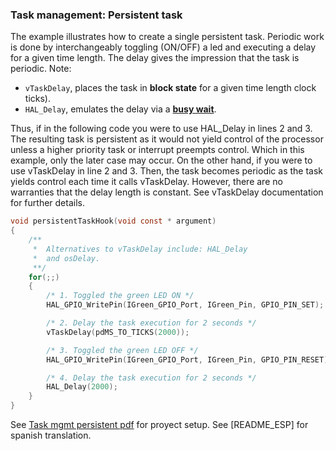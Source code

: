 ### Task management: Persistent task

The example illustrates how to create a single persistent task. Periodic work is done by interchangeably toggling (ON/OFF) a led and executing a delay for a given time length. The delay gives the impression that the task is periodic. Note:
- ```vTaskDelay```, places the task in **block state** for a given time length clock ticks).
- ```HAL_Delay```, emulates the delay via a **[busy wait](https://en.wikipedia.org/wiki/Busy_waiting)**.

Thus, if in the following code you were to use HAL_Delay in lines 2 and 3. The resulting task is persistent as it would not yield control of the processor unless a higher priority task or interrupt preempts control. Which in this example, only the later case may occur. On the other hand, if you were to use vTaskDelay in line 2 and 3. Then, the task becomes periodic as the task yields control each time it calls vTaskDelay. However, there are no warranties that the delay length is constant. See vTaskDelay documentation for further details. 


```C
void persistentTaskHook(void const * argument)
{
	/**
	 *  Alternatives to vTaskDelay include: HAL_Delay 
	 *  and osDelay.
	 **/
	for(;;)
	{
		/* 1. Toggled the green LED ON */
		HAL_GPIO_WritePin(IGreen_GPIO_Port, IGreen_Pin, GPIO_PIN_SET);

		/* 2. Delay the task execution for 2 seconds */
		vTaskDelay(pdMS_TO_TICKS(2000));

		/* 3. Toggled the green LED OFF */
		HAL_GPIO_WritePin(IGreen_GPIO_Port, IGreen_Pin, GPIO_PIN_RESET);

		/* 4. Delay the task execution for 2 seconds */
		HAL_Delay(2000);
	}
}
```

See [Task mgmt persistent pdf](Task_mgmt_persistent.pdf) for proyect setup. See [README_ESP] for spanish translation.  